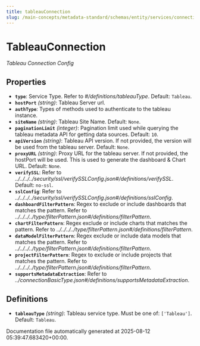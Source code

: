```yaml
---
title: tableauConnection
slug: /main-concepts/metadata-standard/schemas/entity/services/connections/dashboard/tableauconnection
---
```


# TableauConnection

*Tableau Connection Config*

## Properties

- **`type`**: Service Type. Refer to *#/definitions/tableauType*. Default: `Tableau`.
- **`hostPort`** *(string)*: Tableau Server url.
- **`authType`**: Types of methods used to authenticate to the tableau instance.
- **`siteName`** *(string)*: Tableau Site Name. Default: `None`.
- **`paginationLimit`** *(integer)*: Pagination limit used while querying the tableau metadata API for getting data sources. Default: `10`.
- **`apiVersion`** *(string)*: Tableau API version. If not provided, the version will be used from the tableau server. Default: `None`.
- **`proxyURL`** *(string)*: Proxy URL for the tableau server. If not provided, the hostPort will be used. This is used to generate the dashboard & Chart URL. Default: `None`.
- **`verifySSL`**: Refer to *../../../../security/ssl/verifySSLConfig.json#/definitions/verifySSL*. Default: `no-ssl`.
- **`sslConfig`**: Refer to *../../../../security/ssl/verifySSLConfig.json#/definitions/sslConfig*.
- **`dashboardFilterPattern`**: Regex to exclude or include dashboards that matches the pattern. Refer to *../../../../type/filterPattern.json#/definitions/filterPattern*.
- **`chartFilterPattern`**: Regex exclude or include charts that matches the pattern. Refer to *../../../../type/filterPattern.json#/definitions/filterPattern*.
- **`dataModelFilterPattern`**: Regex exclude or include data models that matches the pattern. Refer to *../../../../type/filterPattern.json#/definitions/filterPattern*.
- **`projectFilterPattern`**: Regex to exclude or include projects that matches the pattern. Refer to *../../../../type/filterPattern.json#/definitions/filterPattern*.
- **`supportsMetadataExtraction`**: Refer to *../connectionBasicType.json#/definitions/supportsMetadataExtraction*.
## Definitions

- **`tableauType`** *(string)*: Tableau service type. Must be one of: `['Tableau']`. Default: `Tableau`.


Documentation file automatically generated at 2025-08-12 05:39:47.683420+00:00.

